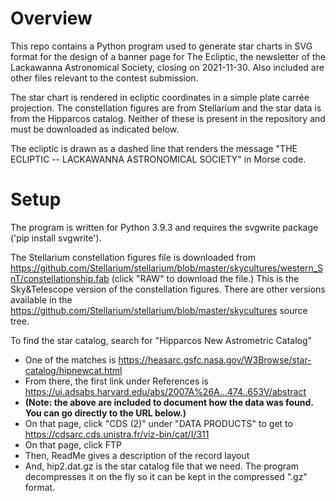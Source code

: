 Overview
========

This repo contains a Python program used to generate star charts in SVG format
for the design of a banner page for The Ecliptic, the newsletter of
the Lackawanna Astronomical Society, closing on 2021-11-30. Also included are
other files relevant to the contest submission.

The star chart is rendered in ecliptic coordinates in a simple plate carrée
projection. The constellation figures are from Stellarium and the star data
is from the Hipparcos catalog. Neither of these is present in the repository
and must be downloaded as indicated below.

The ecliptic is drawn as a dashed line that renders the message
"THE ECLIPTIC -- LACKAWANNA ASTRONOMICAL SOCIETY" in Morse code.

Setup
=====

The program is written for Python 3.9.3 and requires the svgwrite package
('pip install svgwrite').

The Stellarium constellation figures file is downloaded from
https://github.com/Stellarium/stellarium/blob/master/skycultures/western_SnT/constellationship.fab
(click "RAW" to download the file.)
This is the Sky&Telescope version of the constellation figures.
There are other versions available in the
https://github.com/Stellarium/stellarium/blob/master/skycultures source tree.

To find the star catalog, search for "Hipparcos New Astrometric Catalog"
- One of the matches is
https://heasarc.gsfc.nasa.gov/W3Browse/star-catalog/hipnewcat.html
- From there, the first link under References is
https://ui.adsabs.harvard.edu/abs/2007A%26A...474..653V/abstract
- **(Note: the above are included to document how the data was found.
You can go directly to the URL below.)**
- On that page, click "CDS (2)" under "DATA PRODUCTS" to get to
https://cdsarc.cds.unistra.fr/viz-bin/cat/I/311  
- On that page, click FTP
- Then, ReadMe gives a description of the record layout
- And, hip2.dat.gz is the star catalog file that we need.
The program decompresses it on the fly so it can be
kept in the compressed ".gz" format.


